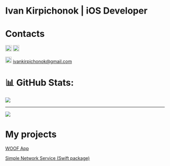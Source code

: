 # Ivan Kirpichonok | iOS Developer

# Contacts
[<img width="20" alt="Telegram" src="https://github.com/kirpichonok/kirpichonok/assets/110284165/57d29125-f639-4ae9-b67c-6255dd526990">](https://t.me/kirpichonak)   [<img width="20" alt="LinkedIn" src="https://github.com/kirpichonok/kirpichonok/assets/110284165/d3f0bda4-29f9-4c7a-81f4-d0998663055e">](https://www.linkedin.com/in/kirpichonok)

<img width="20" alt="Email" src="https://github.com/kirpichonok/kirpichonok/assets/110284165/657629f8-9a6c-410b-83d2-526ba5184789"> ivankirpichonok@gmail.com

# 📊 GitHub Stats:
![](https://github-readme-streak-stats.herokuapp.com/?user=kirpichonok&theme=tokyonight&hide_border=false)<br/>

---
[![](https://visitcount.itsvg.in/api?id=kirpichonok&icon=1&color=9)](https://visitcount.itsvg.in)

# My projects
[WOOF App](https://github.com/ios-course/ironfoudation-team-project)

[Simple Network Service (Swift package)](https://github.com/ios-course/simple-network-service)


